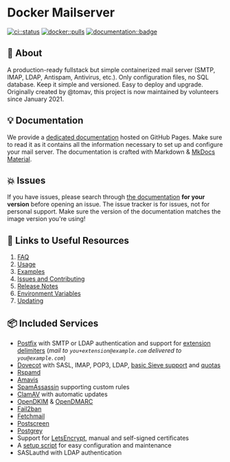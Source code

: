 # Docker Mailserver

[![ci::status]][ci::github] [![docker::pulls]][docker::hub] [![documentation::badge]][documentation::web]

[ci::status]: https://img.shields.io/github/actions/workflow/status/docker-mailserver/docker-mailserver/default_on_push.yml?branch=master&color=blue&label=CI&logo=github&logoColor=white&style=for-the-badge
[ci::github]: https://github.com/docker-mailserver/docker-mailserver/actions
[docker::pulls]: https://img.shields.io/docker/pulls/mailserver/docker-mailserver.svg?style=for-the-badge&logo=docker&logoColor=white
[docker::hub]: https://hub.docker.com/r/mailserver/docker-mailserver/
[documentation::badge]: https://img.shields.io/badge/DOCUMENTATION-GH%20PAGES-0078D4?style=for-the-badge&logo=git&logoColor=white
[documentation::web]: https://docker-mailserver.github.io/docker-mailserver/edge/

## :page_with_curl: About

A production-ready fullstack but simple containerized mail server (SMTP, IMAP, LDAP, Antispam, Antivirus, etc.). Only configuration files, no SQL database. Keep it simple and versioned. Easy to deploy and upgrade. Originally created by @tomav, this project is now maintained by volunteers since January 2021.

## :bulb: Documentation

We provide a [dedicated documentation][documentation::web] hosted on GitHub Pages. Make sure to read it as it contains all the information necessary to set up and configure your mail server. The documentation is crafted with Markdown & [MkDocs Material](https://squidfunk.github.io/mkdocs-material/).

## :boom: Issues

If you have issues, please search through [the documentation][documentation::web] **for your version** before opening an issue. The issue tracker is for issues, not for personal support. Make sure the version of the documentation matches the image version you're using!

## :link: Links to Useful Resources

1. [FAQ](https://docker-mailserver.github.io/docker-mailserver/edge/faq/)
2. [Usage](https://docker-mailserver.github.io/docker-mailserver/edge/usage/)
3. [Examples](https://docker-mailserver.github.io/docker-mailserver/edge/examples/tutorials/basic-installation/)
4. [Issues and Contributing](https://docker-mailserver.github.io/docker-mailserver/edge/contributing/issues-and-pull-requests/)
5. [Release Notes](./CHANGELOG.md)
6. [Environment Variables](https://docker-mailserver.github.io/docker-mailserver/edge/config/environment/)
7. [Updating](https://docker-mailserver.github.io/docker-mailserver/edge/faq/#updating)

## :package: Included Services

- [Postfix](http://www.postfix.org) with SMTP or LDAP authentication and support for [extension delimiters](http://www.postfix.org/postconf.5.html#recipient_delimiter) (_mail to `you+extension@example.com` delivered to `you@example.com`_)
- [Dovecot](https://www.dovecot.org) with SASL, IMAP, POP3, LDAP, [basic Sieve support](https://docker-mailserver.github.io/docker-mailserver/edge/config/advanced/mail-sieve) and [quotas](https://docker-mailserver.github.io/docker-mailserver/edge/config/user-management/accounts#notes)
- [Rspamd](https://rspamd.com/)
- [Amavis](https://www.amavis.org/)
- [SpamAssassin](http://spamassassin.apache.org/) supporting custom rules
- [ClamAV](https://www.clamav.net/) with automatic updates
- [OpenDKIM](http://www.opendkim.org) & [OpenDMARC](https://github.com/trusteddomainproject/OpenDMARC)
- [Fail2ban](https://www.fail2ban.org/wiki/index.php/Main_Page)
- [Fetchmail](http://www.fetchmail.info/fetchmail-man.html)
- [Postscreen](http://www.postfix.org/POSTSCREEN_README.html)
- [Postgrey](https://postgrey.schweikert.ch/)
- Support for [LetsEncrypt](https://letsencrypt.org/), manual and self-signed certificates
- A [setup script](https://docker-mailserver.github.io/docker-mailserver/edge/config/setup.sh) for easy configuration and maintenance
- SASLauthd with LDAP authentication
